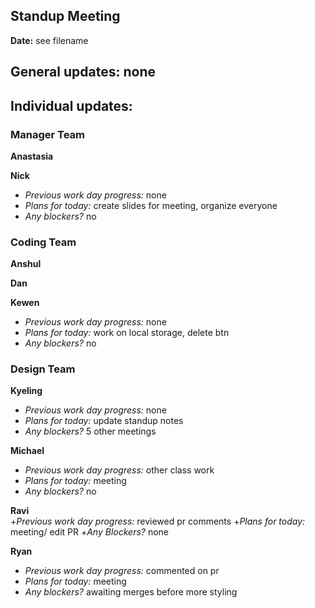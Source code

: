 ## Standup Meeting  
**Date:**  see filename

## General updates:  none
 

## Individual updates:  

### Manager Team  
**Anastasia**  
 
**Nick**  
+ *Previous work day progress:* none
+ *Plans for today:* create slides for meeting, organize everyone
+ *Any blockers?* no

### Coding Team  

**Anshul**  

**Dan**  

**Kewen**  
+ *Previous work day progress:* none
+ *Plans for today:* work on local storage, delete btn
+ *Any blockers?* no

### Design Team  

**Kyeling**  
+ *Previous work day progress:* none
+ *Plans for today:* update standup notes
+ *Any blockers?* 5 other meetings

**Michael**  
+ *Previous work day progress:*
other class work
+ *Plans for today:*
meeting
+ *Any blockers?* no

**Ravi**  
+*Previous work day progress:*
reviewed pr comments
+*Plans for today:*
meeting/ edit PR
+*Any Blockers?* none

**Ryan**  
+ *Previous work day progress:*
commented on pr
+ *Plans for today:*
meeting
+ *Any blockers?* awaiting merges before more styling
